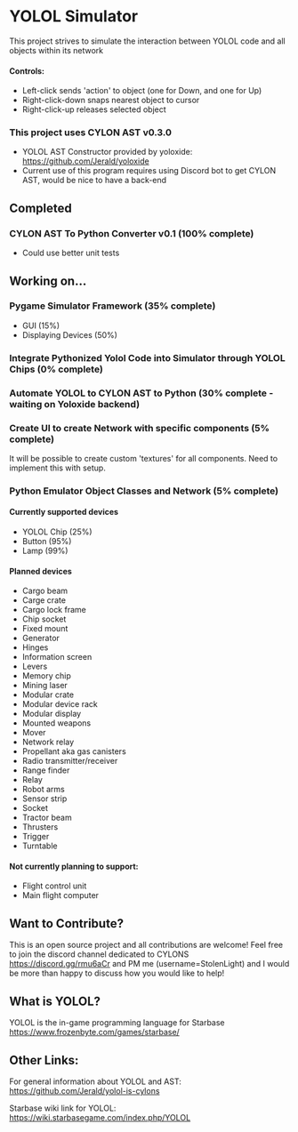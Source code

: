 # YOLOL Simulator
This project strives to simulate the interaction between YOLOL code and all objects within its network

#### Controls:
- Left-click sends 'action' to object (one for Down, and one for Up)
- Right-click-down snaps nearest object to cursor
- Right-click-up releases selected object

### This project uses CYLON AST v0.3.0
- YOLOL AST Constructor provided by yoloxide: https://github.com/Jerald/yoloxide
- Current use of this program requires using Discord bot to get CYLON AST, would be nice to have a back-end

## Completed

### CYLON AST To Python Converter v0.1 (100% complete)
- Could use better unit tests

## Working on...

### Pygame Simulator Framework (35% complete)
- GUI (15%)
- Displaying Devices (50%)

### Integrate Pythonized Yolol Code into Simulator through YOLOL Chips (0% complete)

### Automate YOLOL to CYLON AST to Python (30% complete - waiting on Yoloxide backend)

### Create UI to create Network with specific components (5% complete)
It will be possible to create custom 'textures' for all components. Need to implement this with setup.

### Python Emulator Object Classes and Network (5% complete)
#### Currently supported devices
- YOLOL Chip (25%)
- Button (95%)
- Lamp (99%)

#### Planned devices
- Cargo beam
- Carge crate
- Cargo lock frame
- Chip socket
- Fixed mount
- Generator
- Hinges
- Information screen
- Levers
- Memory chip
- Mining laser
- Modular crate
- Modular device rack
- Modular display
- Mounted weapons
- Mover
- Network relay
- Propellant aka gas canisters
- Radio transmitter/receiver
- Range finder
- Relay
- Robot arms
- Sensor strip
- Socket
- Tractor beam
- Thrusters
- Trigger
- Turntable

#### Not currently planning to support:
- Flight control unit
- Main flight computer

## Want to Contribute?
This is an open source project and all contributions are welcome! Feel free to join the discord channel dedicated to CYLONS https://discord.gg/rmu6aCr and PM me (username=StolenLight) and I would be more than happy to discuss how you would like to help!


## What is YOLOL?
YOLOL is the in-game programming language for Starbase https://www.frozenbyte.com/games/starbase/

## Other Links:
For general information about YOLOL and AST: https://github.com/Jerald/yolol-is-cylons

Starbase wiki link for YOLOL: https://wiki.starbasegame.com/index.php/YOLOL
